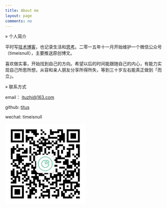 ```yaml
---
title: About me
layout: page
comments: no
---
```


» 个人简介

平时写[技术博客](http://fuzhii.com)，也记录生活和[思考](http://blog.fuzhii.com)。二零一五年十一月开始维护一个微信公众号（timeisnull），主要推送原创博文。 

喜欢做实事，开始找到自己的方向。希望以后的时间能跟随自己的内心，有能力实现自己所思所想，从容和亲人朋友分享所得所失，等到三十岁左右能真正做到「而立」。

» 联系方式

email： ituzhi@163.com

github: [titus](https://github.com/huangtuzhi)

wechat: timeisnull

![wechat](/assets/images/qrcode_for_mp.jpg)


